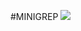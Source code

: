 #MINIGREP
<a href="https://github.com/iasonliu/minigrep/actions/workflows/ci.yml">
  <img src="https://github.com/iasonliu/minigrep/actions/workflows/ci.yml/badge.svg"/>
</a>